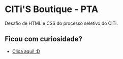 # CITi'S Boutique - PTA

Desafio de HTML e CSS do processo seletivo do CITi.

## Ficou com curiosidade?

* [Clica aqui! :D](https://felipinas.github.io/citis-boutique-pta/)

